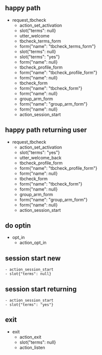 ## happy path
* request_tbcheck
    - action_set_activation
    - slot{"terms": null}
    - utter_welcome
    - tbcheck_terms_form
    - form{"name": "tbcheck_terms_form"}
    - slot{"terms": null}
    - slot{"terms": "yes"}
    - form{"name": null}
    - tbcheck_profile_form
    - form{"name": "tbcheck_profile_form"}
    - form{"name": null}
    - tbcheck_form
    - form{"name": "tbcheck_form"}
    - form{"name": null}
    - group_arm_form
    - form{"name": "group_arm_form"}
    - form{"name": null}
    - action_session_start

## happy path returning user
* request_tbcheck
    - action_set_activation
    - slot{"terms": "yes"}
    - utter_welcome_back
    - tbcheck_profile_form
    - form{"name": "tbcheck_profile_form"}
    - form{"name": null}
    - tbcheck_form
    - form{"name": "tbcheck_form"}
    - form{"name": null}
    - group_arm_form
    - form{"name": "group_arm_form"}
    - form{"name": null}
    - action_session_start

## do optin
* opt_in
   - action_opt_in

## session start new
    - action_session_start
    - slot{"terms": null}

## session start returning
    - action_session_start
    - slot{"terms": "yes"}

## exit
* exit
    - action_exit
    - slot{"terms": null}
    - action_listen
